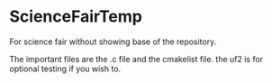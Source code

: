 # ScienceFairTemp
For science fair without showing base of the repository.

The important files are the .c file and the cmakelist file.
the uf2 is for optional testing if you wish to.
